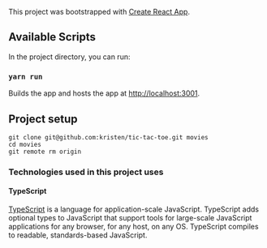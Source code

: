 This project was bootstrapped with [Create React App](https://github.com/facebook/create-react-app).

## Available Scripts

In the project directory, you can run:

### `yarn run`

Builds the app and hosts the app at [http://localhost:3001](http://localhost:3001).

## Project setup

```
git clone git@github.com:kristen/tic-tac-toe.git movies
cd movies
git remote rm origin
```

### Technologies used in this project uses

#### TypeScript

[TypeScript](https://github.com/microsoft/TypeScript) is a language for application-scale JavaScript.
TypeScript adds optional types to JavaScript that support tools for large-scale JavaScript applications for any browser,
for any host, on any OS. TypeScript compiles to readable, standards-based JavaScript.